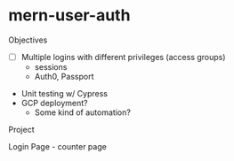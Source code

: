 # mern-user-auth

Objectives
 - [ ] Multiple logins with different privileges (access groups)
	- sessions
	- Auth0, Passport 
- Unit testing w/ Cypress
- GCP deployment?
    - Some kind of automation?


Project

Login Page - counter page
